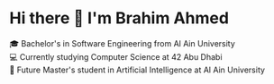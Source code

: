 # Hi there 👋 I'm Brahim Ahmed

🎓 Bachelor's in Software Engineering from Al Ain University  
💻 Currently studying Computer Science at 42 Abu Dhabi  
🎯 Future Master's student in Artificial Intelligence at Al Ain University
